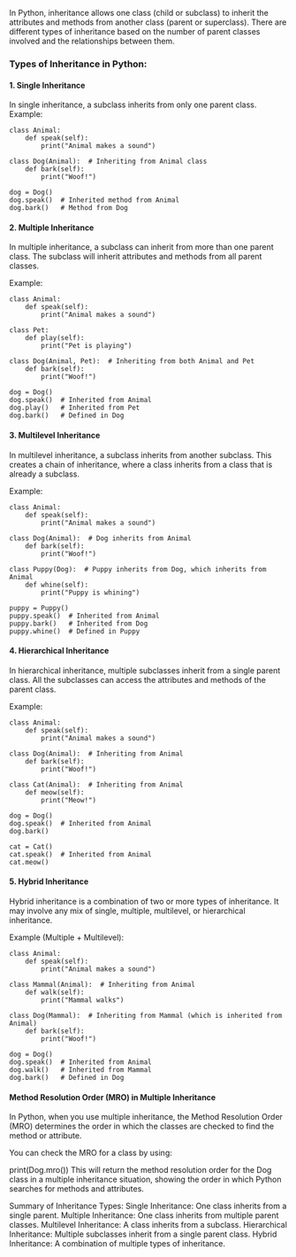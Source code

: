 In Python, inheritance allows one class (child or subclass) to inherit the attributes and methods from another class (parent or superclass). There are different types of inheritance based on the number of parent classes involved and the relationships between them.

### Types of Inheritance in Python:
#### 1. Single Inheritance
In single inheritance, a subclass inherits from only one parent class.
Example:
```
class Animal:
    def speak(self):
        print("Animal makes a sound")

class Dog(Animal):  # Inheriting from Animal class
    def bark(self):
        print("Woof!")

dog = Dog()
dog.speak()  # Inherited method from Animal
dog.bark()   # Method from Dog
```
#### 2. Multiple Inheritance

In multiple inheritance, a subclass can inherit from more than one parent class. The subclass will inherit attributes and methods from all parent classes.

Example:
```
class Animal:
    def speak(self):
        print("Animal makes a sound")

class Pet:
    def play(self):
        print("Pet is playing")

class Dog(Animal, Pet):  # Inheriting from both Animal and Pet
    def bark(self):
        print("Woof!")

dog = Dog()
dog.speak()  # Inherited from Animal
dog.play()   # Inherited from Pet
dog.bark()   # Defined in Dog
```
#### 3. Multilevel Inheritance

In multilevel inheritance, a subclass inherits from another subclass. This creates a chain of inheritance, where a class inherits from a class that is already a subclass.

Example:
```
class Animal:
    def speak(self):
        print("Animal makes a sound")

class Dog(Animal):  # Dog inherits from Animal
    def bark(self):
        print("Woof!")

class Puppy(Dog):  # Puppy inherits from Dog, which inherits from Animal
    def whine(self):
        print("Puppy is whining")

puppy = Puppy()
puppy.speak()  # Inherited from Animal
puppy.bark()   # Inherited from Dog
puppy.whine()  # Defined in Puppy
```
#### 4. Hierarchical Inheritance

In hierarchical inheritance, multiple subclasses inherit from a single parent class. All the subclasses can access the attributes and methods of the parent class.

Example:
```
class Animal:
    def speak(self):
        print("Animal makes a sound")

class Dog(Animal):  # Inheriting from Animal
    def bark(self):
        print("Woof!")

class Cat(Animal):  # Inheriting from Animal
    def meow(self):
        print("Meow!")

dog = Dog()
dog.speak()  # Inherited from Animal
dog.bark()

cat = Cat()
cat.speak()  # Inherited from Animal
cat.meow()
```
#### 5. Hybrid Inheritance

Hybrid inheritance is a combination of two or more types of inheritance. It may involve any mix of single, multiple, multilevel, or hierarchical inheritance.

Example (Multiple + Multilevel):
```
class Animal:
    def speak(self):
        print("Animal makes a sound")

class Mammal(Animal):  # Inheriting from Animal
    def walk(self):
        print("Mammal walks")

class Dog(Mammal):  # Inheriting from Mammal (which is inherited from Animal)
    def bark(self):
        print("Woof!")

dog = Dog()
dog.speak()  # Inherited from Animal
dog.walk()   # Inherited from Mammal
dog.bark()   # Defined in Dog

```
#### Method Resolution Order (MRO) in Multiple Inheritance
In Python, when you use multiple inheritance, the Method Resolution Order (MRO) determines the order in which the classes are checked to find the method or attribute.

You can check the MRO for a class by using:

print(Dog.mro())
This will return the method resolution order for the Dog class in a multiple inheritance situation, showing the order in which Python searches for methods and attributes.

Summary of Inheritance Types:
Single Inheritance: One class inherits from a single parent.
Multiple Inheritance: One class inherits from multiple parent classes.
Multilevel Inheritance: A class inherits from a subclass.
Hierarchical Inheritance: Multiple subclasses inherit from a single parent class.
Hybrid Inheritance: A combination of multiple types of inheritance.